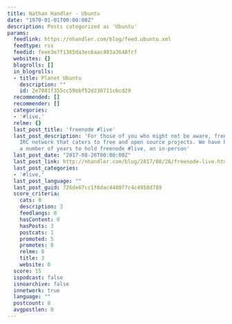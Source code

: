 ```yaml
---
title: Nathan Handler - Ubuntu
date: "1970-01-01T00:00:00Z"
description: Posts categorized as 'Ubuntu'
params:
  feedlink: https://nhandler.com/blog/feed.ubuntu.xml
  feedtype: rss
  feedid: feee3e7f1365da3ec6aac493a3648fcf
  websites: {}
  blogrolls: []
  in_blogrolls:
  - title: Planet Ubuntu
    description: ""
    id: 2e7081f355cc59bbf52d230711c6cd29
  recommended: []
  recommender: []
  categories:
  - '#live,'
  relme: {}
  last_post_title: 'freenode #live'
  last_post_description: 'For those of you who might not be aware, freenode is an
    IRC network that caters to free and open source projects. We have had a goal for
    a number of years to hold freenode #live, an in-person'
  last_post_date: "2017-08-26T00:00:00Z"
  last_post_link: http://nhandler.com/blog/2017/08/26/freenode-live.html
  last_post_categories:
  - '#live,'
  last_post_language: ""
  last_post_guid: 726de67cc1f6dac4480f7c4c4958d789
  score_criteria:
    cats: 0
    description: 3
    feedlangs: 0
    hasContent: 0
    hasPosts: 3
    postcats: 1
    promoted: 5
    promotes: 0
    relme: 0
    title: 3
    website: 0
  score: 15
  ispodcast: false
  isnoarchive: false
  innetwork: true
  language: ""
  postcount: 8
  avgpostlen: 0
---
```

